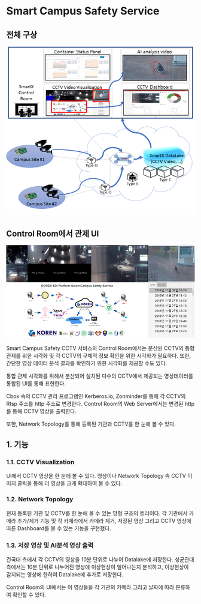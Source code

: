 # Smart Campus Safety Service

## 전체 구상
![momm3](./public/img/momm3.png)

## Control Room에서 관제 UI
![ui](./public/img/ui.png)

 Smart Campus Safety CCTV 서비스의 Control Room에서는 분산된 CCTV의 통합 관제를 위한 시각화 및 각 CCTV의 구체적 정보 확인을 위한 시각화가 필요하다. 또한, 간단한 영상 데이터 분석 결과를 확인하기 위한 시각화를 제공할 수도 있다.
 
 통합 관제 시각화를 위해서 분산되어 설치된 다수의 CCTV에서 제공되는 영상데이터를 통합된 UI를 통해 표현한다. 

Cbox 속의 CCTV 관리 프로그램인 Kerberos.io, Zonminder를 통해 각 CCTV의 Rtsp 주소를 http 주소로 변경한다. Control Room의 Web Server에서는 변경된 http를 통해 CCTV 영상을 출력한다.

또한, Network Topology를 통해 등록된 기관과 CCTV를 한 눈에 볼 수 있다.
 
 ## 1. 기능
 ### 1.1. CCTV Visualization
 UI에서 CCTV 영상을 한 눈에 볼 수 있다. 영상이나 Network Topology 속 CCTV 이미지 클릭을 통해 더 영상을 크게 확대하여 볼 수 있다.
 
 ### 1.2. Network Topology
 현재 등록된 기관 및 CCTV를 한 눈에 볼 수 있는 망형 구조의 트리이다. 각 기관에서 카메라 추가/제거 기능 및 각 카메라에서 카메라 제거, 저장된 영상 그리고 CCTV 영상에 따른 Dashboard를 볼 수 있는 기능을 구현했다.

 ### 1.3. 저장 영상 및 AI분석 영상 출력
 건국대 측에서 각 CCTV의 영상을 10분 단위로 나누어 Datalake에 저장한다. 성균관대 측에서는 10분 단위로 나누어진 영상에 이상현상이 일어나는지 분석하고, 이상현상이 감지되는 영상에 한하여 Datalake에 추가로 저장한다.
 
  Control Room의 UI에서는 이 영상들을 각 기관의 카메라 그리고 날짜에 따라 분류하여 확인할 수 있다.
